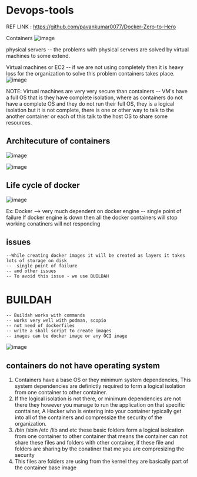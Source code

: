 # Devops-tools

REF LINK : https://github.com/pavankumar0077/Docker-Zero-to-Hero

Containers
![image](https://github.com/pavankumar0077/Devops-tools/assets/40380941/db34edb3-6492-4be0-bdbc-3845dbfd94ba)

physical servers -- the problems with physical servers are solved by virtual machines to some extend.

Virtual machines or EC2 -- if we are not using completely then it is heavy loss for the organization
to solve this problem containers takes place.
![image](https://github.com/pavankumar0077/Devops-tools/assets/40380941/5ce8c634-8a49-4682-bf09-9925bc240152)

NOTE: Virtual machines are very very secure than containers
-- VM's have a full OS that is they have complete isolation, where as containers do not have a complete OS
and they do not run their full OS, they is a logical isolation but it is not complete, there is one or other 
way to talk to the another container or each of this talk to the host OS to share some resources.

Architecuture of containers
--
![image](https://github.com/pavankumar0077/Devops-tools/assets/40380941/9d304046-f7d2-4ad5-8e07-b6ce681f1d88)

![image](https://github.com/pavankumar0077/Devops-tools/assets/40380941/f26ddea9-3419-4dd0-8f92-c31d587f3b97)

Life cycle of docker
--
![image](https://github.com/pavankumar0077/Devops-tools/assets/40380941/628ccb18-da72-4fe4-b15b-8c7066a83d58)

Ex: Docker --> very much dependent on docker engine -- single point of failure
If docker engine is down then all the docker containers will stop working
conatiners will not responding

issues
--
```
--While creating docker images it will be created as layers it takes lots of storage on disk
--  single point of failure
-- and other issues
-- To avoid this issue - we use BUILDAH
```

BUILDAH
========
```
-- Buildah works with commands
-- works very well with podman, scopio
-- not need of dockerfiles 
-- write a shall script to create images
-- images can be docker image or any OCI image
```

![image](https://github.com/pavankumar0077/Devops-tools/assets/40380941/84621d83-2c9f-45ce-a79a-5835e443532a)

containers do not have operating system
---
1) Containers have a base OS or they minimum system dependencies, This system dependencies are definictly required to form a logical isolation from one container to other container.
2) If the logical isolation is not there, or minimum dependencies are not there they however you manage to run the application on that specific conttainer, A Hacker who is entering into your container typically get into all of the containers and compressize the security of the organization.
3) /bin /sbin /etc /lib and etc these basic folders form a logical isolcation from one container to other container that means the container can not share these files and folders with other container, if these file and folders are sharing by the conatiner that me you are compresizing the security
4) This files are folders are using from the kernel they are basically part of the container base image









